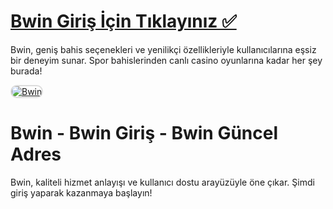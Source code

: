 # <a href="http://www.redly.vip/3A5tsFl">Bwin Giriş İçin Tıklayınız ✅</a>
Bwin, geniş bahis seçenekleri ve yenilikçi özellikleriyle kullanıcılarına eşsiz bir deneyim sunar. Spor bahislerinden canlı casino oyunlarına kadar her şey burada!

<a href="http://www.redly.vip/3A5tsFl" title="Bwin">
<img src="https://i.ibb.co/MkY55wf/photo-2025-01-15-16-52-46.jpg" alt="Bwin" style="max-width: 100%; border: 2px solid #ddd; border-radius: 10px;">
</a>

# Bwin - Bwin Giriş - Bwin Güncel Adres
Bwin, kaliteli hizmet anlayışı ve kullanıcı dostu arayüzüyle öne çıkar. Şimdi giriş yaparak kazanmaya başlayın!
